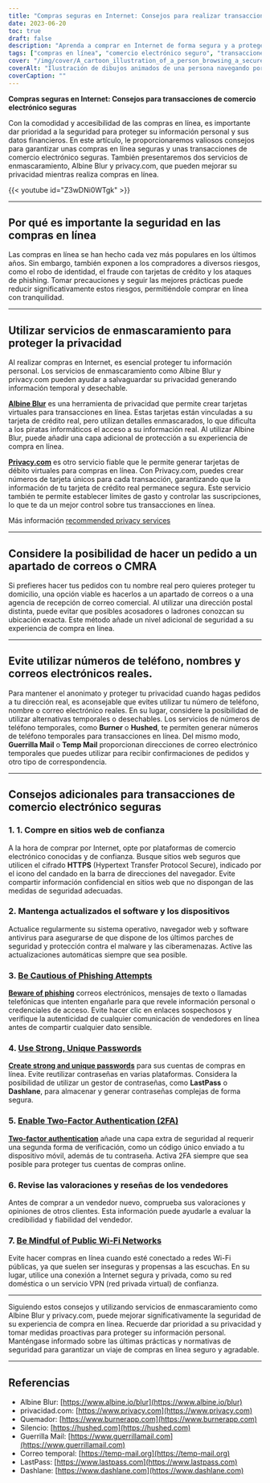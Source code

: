 ```yaml
---
title: "Compras seguras en Internet: Consejos para realizar transacciones de comercio electrónico seguras"
date: 2023-06-20
toc: true
draft: false
description: "Aprenda a comprar en Internet de forma segura y a proteger su información personal con estos consejos de expertos y servicios de enmascaramiento."
tags: ["compras en línea", "comercio electrónico seguro", "transacciones seguras", "protección de la intimidad", "servicios de enmascaramiento", "Albine Blur", "privacy.com", "Apartado de correos", "CMRA", "contraseñas seguras", "autenticación de dos factores", "prevención de la suplantación de identidad", "sitios web de confianza", "actualizaciones de software", "opiniones de vendedores", "Wi-Fi público", "VPN", "privacidad en línea", "prevención del robo de identidad", "fraude con tarjetas de crédito", "consejos de ciberseguridad", "protección de datos", "medidas de seguridad en línea", "números de teléfono temporales", "direcciones de correo electrónico temporales", "vendedores en línea de confianza", "protección antimalware", "prevención de ciberamenazas", "transacciones en línea seguras", "seguridad de la información personal"]
cover: "/img/cover/A_cartoon_illustration_of_a_person_browsing_a_secure_online.png"
coverAlt: "Ilustración de dibujos animados de una persona navegando por un sitio web seguro de compras en línea con el símbolo de un candado y un escudo de fondo."
coverCaption: ""
---
```


**Compras seguras en Internet: Consejos para transacciones de comercio electrónico seguras**

Con la comodidad y accesibilidad de las compras en línea, es importante dar prioridad a la seguridad para proteger su información personal y sus datos financieros. En este artículo, le proporcionaremos valiosos consejos para garantizar unas compras en línea seguras y unas transacciones de comercio electrónico seguras. También presentaremos dos servicios de enmascaramiento, Albine Blur y privacy.com, que pueden mejorar su privacidad mientras realiza compras en línea.

{{< youtube id="Z3wDNi0WTgk" >}}

______

## Por qué es importante la seguridad en las compras en línea

Las compras en línea se han hecho cada vez más populares en los últimos años. Sin embargo, también exponen a los compradores a diversos riesgos, como el robo de identidad, el fraude con tarjetas de crédito y los ataques de phishing. Tomar precauciones y seguir las mejores prácticas puede reducir significativamente estos riesgos, permitiéndole comprar en línea con tranquilidad.

______

## Utilizar servicios de enmascaramiento para proteger la privacidad

Al realizar compras en Internet, es esencial proteger tu información personal. Los servicios de enmascaramiento como Albine Blur y privacy.com pueden ayudar a salvaguardar su privacidad generando información temporal y desechable.

[**Albine Blur**](https://dnt.abine.com/#/ref_register/pC8ZbvQtt) es una herramienta de privacidad que permite crear tarjetas virtuales para transacciones en línea. Estas tarjetas están vinculadas a su tarjeta de crédito real, pero utilizan detalles enmascarados, lo que dificulta a los piratas informáticos el acceso a su información real. Al utilizar Albine Blur, puede añadir una capa adicional de protección a su experiencia de compra en línea.

[**Privacy.com**](https://privacy.com/join/SU86Y) es otro servicio fiable que le permite generar tarjetas de débito virtuales para compras en línea. Con Privacy.com, puedes crear números de tarjeta únicos para cada transacción, garantizando que la información de tu tarjeta de crédito real permanece segura. Este servicio también te permite establecer límites de gasto y controlar las suscripciones, lo que te da un mejor control sobre tus transacciones en línea.

Más información [recommended privacy services](https://simeononsecurity.com/recommendations/services)

______

## Considere la posibilidad de hacer un pedido a un apartado de correos o CMRA

Si prefieres hacer tus pedidos con tu nombre real pero quieres proteger tu domicilio, una opción viable es hacerlos a un apartado de correos o a una agencia de recepción de correo comercial. Al utilizar una dirección postal distinta, puede evitar que posibles acosadores o ladrones conozcan su ubicación exacta. Este método añade un nivel adicional de seguridad a su experiencia de compra en línea.

______

## Evite utilizar números de teléfono, nombres y correos electrónicos reales.

Para mantener el anonimato y proteger tu privacidad cuando hagas pedidos a tu dirección real, es aconsejable que evites utilizar tu número de teléfono, nombre o correo electrónico reales. En su lugar, considere la posibilidad de utilizar alternativas temporales o desechables. Los servicios de números de teléfono temporales, como **Burner** o **Hushed**, te permiten generar números de teléfono temporales para transacciones en línea. Del mismo modo, **Guerrilla Mail** o **Temp Mail** proporcionan direcciones de correo electrónico temporales que puedes utilizar para recibir confirmaciones de pedidos y otro tipo de correspondencia.

______

## Consejos adicionales para transacciones de comercio electrónico seguras

### 1. 1. Compre en sitios web de confianza

A la hora de comprar por Internet, opte por plataformas de comercio electrónico conocidas y de confianza. Busque sitios web seguros que utilicen el cifrado **HTTPS** (Hypertext Transfer Protocol Secure), indicado por el icono del candado en la barra de direcciones del navegador. Evite compartir información confidencial en sitios web que no dispongan de las medidas de seguridad adecuadas.

### 2. Mantenga actualizados el software y los dispositivos

Actualice regularmente su sistema operativo, navegador web y software antivirus para asegurarse de que dispone de los últimos parches de seguridad y protección contra el malware y las ciberamenazas. Active las actualizaciones automáticas siempre que sea posible.

### 3. [Be Cautious of Phishing Attempts](https://simeononsecurity.com/articles/what-is-a-common-indicator-of-a-phishing-attempt/)

[**Beware of phishing**](https://simeononsecurity.com/articles/what-is-a-common-indicator-of-a-phishing-attempt/) correos electrónicos, mensajes de texto o llamadas telefónicas que intenten engañarle para que revele información personal o credenciales de acceso. Evite hacer clic en enlaces sospechosos y verifique la autenticidad de cualquier comunicación de vendedores en línea antes de compartir cualquier dato sensible.

### 4. [Use Strong, Unique Passwords](https://simeononsecurity.com/articles/how-to-create-strong-passwords/)

[**Create strong and unique passwords**](https://simeononsecurity.com/articles/how-to-create-strong-passwords/) para sus cuentas de compras en línea. Evite reutilizar contraseñas en varias plataformas. Considera la posibilidad de utilizar un gestor de contraseñas, como **LastPass** o **Dashlane**, para almacenar y generar contraseñas complejas de forma segura.

### 5. [Enable Two-Factor Authentication (2FA)](https://simeononsecurity.com/articles/what-are-the-diferent-kinds-of-factors-in-mfa/)

[**Two-factor authentication**](https://simeononsecurity.com/articles/what-are-the-diferent-kinds-of-factors-in-mfa/) añade una capa extra de seguridad al requerir una segunda forma de verificación, como un código único enviado a tu dispositivo móvil, además de tu contraseña. Activa 2FA siempre que sea posible para proteger tus cuentas de compras online.

### 6. Revise las valoraciones y reseñas de los vendedores

Antes de comprar a un vendedor nuevo, comprueba sus valoraciones y opiniones de otros clientes. Esta información puede ayudarle a evaluar la credibilidad y fiabilidad del vendedor.

### 7. [Be Mindful of Public Wi-Fi Networks](https://simeononsecurity.com/articles/how-to-create-a-secure-wifi-network/)

Evite hacer compras en línea cuando esté conectado a redes Wi-Fi públicas, ya que suelen ser inseguras y propensas a las escuchas. En su lugar, utilice una conexión a Internet segura y privada, como su red doméstica o un servicio VPN (red privada virtual) de confianza.

______

Siguiendo estos consejos y utilizando servicios de enmascaramiento como Albine Blur y privacy.com, puede mejorar significativamente la seguridad de su experiencia de compra en línea. Recuerde dar prioridad a su privacidad y tomar medidas proactivas para proteger su información personal. Manténgase informado sobre las últimas prácticas y normativas de seguridad para garantizar un viaje de compras en línea seguro y agradable.

______

## Referencias

- Albine Blur: [https://www.albine.io/blur](https://www.albine.io/blur)
- privacidad.com: [https://www.privacy.com](https://www.privacy.com)
- Quemador: [https://www.burnerapp.com](https://www.burnerapp.com)
- Silencio: [https://hushed.com](https://hushed.com)
- Guerrilla Mail: [https://www.guerrillamail.com](https://www.guerrillamail.com)
- Correo temporal: [https://temp-mail.org](https://temp-mail.org)
- LastPass: [https://www.lastpass.com](https://www.lastpass.com)
- Dashlane: [https://www.dashlane.com](https://www.dashlane.com)